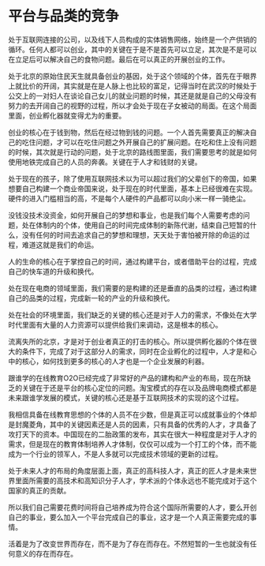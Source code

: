# 平台与品类的竞争

处于互联网连接的公司，以及线下人员构成的实体销售网络，始终是一个产供销的循环。任何人都可以创业，其中的关键在于是不是首先可以立足，其次是不是可以在立足后可以解决自己的食物问题。最后在可以真正的开展创业的工作。

处于北京的原始住民天生就具备创业的基因，处于这个领域的个体，首先在于眼界上就比价的开阔，其实就是在是人脉上也比较的富足，记得当时在武汉的时候处于公交上的一对妇人在谈论自己女儿的就业问题的时候，其还是就是自己的父母没有努力的去开阔自己的视野的过程，所以才会处于现在子女被动的局面。在这个局面里面，创业孵化器就变得尤为的重要。

创业的核心在于钱到物，然后在经过物到钱的问题。一个人首先需要真正的解决自己的吃住问题，才可以在吃住问题之外开展自己的扩展问题。在吃和住上没有问题的时候，其次就是行动的问题，处于北京的路线图里面，我们需要思考的就是如何使用地铁完成自己的人员的奔袭。关键在于人才和钱财的关键。

处于现在的孩子，除了使用互联网技术以为可以超过我们的父辈创下的帝国，如果想要自己构建一个商业帝国来说，处于现在的时代里面，基本上已经很难在实现。硬件的进入门槛相当的高，不是每个人硬件的产品都可以向小米一样一骑绝尘。

没钱没技术没资金，如何开展自己的梦想和事业，也是我们每个人需要考虑的问题，处在体制内的个体，使用自己的时间完成体制的新陈代谢，结束自己短暂的什么，没有任何的时间去追求自己的梦想和理想，天天处于害怕被开除的命运的过程，难道这就是我们的命运。

人的生命的核心在于掌控自己的时间，通过构建平台，或者借助平台的过程，完成自己的快车道的升级和换代。

处在现在电商的领域里面，我们需要的是构建的还是垂直的品类的过程，通过构建自己的品类的过程，完成新一轮的产业的升级和换代。

处在社会的环境里面，我们缺乏的关键的核心还是对于人力的需求，不像处在大学时代里面有大量的人力资源可以提供给我们来调动，这是根本的核心。

流离失所的北京，才是对于创业者真正的打击的核心。所以提供孵化器的个体在很大的条件下，完成了对于这部分人的需求，同时在企业孵化的过程中，人才是和心中的核心，如何找到更多的核心的人才也是一个企业发展的利器。

跟谁学的在线教育O2O已经完成了非常好的产品的建构和产业的布局，现在所缺乏的关键在于还是平台的核心定位的问题。淘宝模式的存在以及品牌电商模式都是未来跟谁学发展的模式，关键的核心还是基于互联网技术的实现的这个过程。

我相信具备在线教育思想的个体的人员不在少数，但是真正可以成就事业的个体却是封魔菱角，其中的关键因素还是人员的因素，只有具备的优秀的人才，才具备了攻打天下的资本。中国现在的二胎政策的发布，其实在很大一种程度是对于人才的需求，但是现在的教育体制培养人才体制，仅仅可以成为一个打工的个体，而不能成为一个行业的领军人，不是人多就可以完成技术领域的更新的过程。

处于未来人才的布局的角度层面上面，真正的高科技人才，真正的匠人才是未来世界里面所需要的高技术和高知识分子人才，学术派的个体永远也不能完成对于这个国家的真正的贡献。

所以我们自己需要花费时间将自己培养成为符合这个国际所需要的人才，要么开创自己的事业，要么加入一个平台完成自己的事业，这才是一个人真正需要完成的事情。

活着是为了改变世界而存在，而不是为了存在而存在。不然短暂的一生也就没有任何意义的存在而存在。
